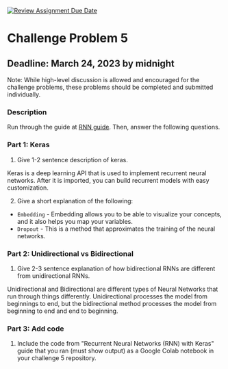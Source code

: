 [![Review Assignment Due Date](https://classroom.github.com/assets/deadline-readme-button-8d59dc4de5201274e310e4c54b9627a8934c3b88527886e3b421487c677d23eb.svg)](https://classroom.github.com/a/S8i0Ljb1)
# Challenge Problem 5

## Deadline: March 24, 2023 by midnight

Note: While high-level discussion is allowed and encouraged for the challenge problems, these problems should be completed and submitted individually.

### Description

Run through the guide at [RNN guide](https://www.tensorflow.org/guide/keras/rnn). Then, answer the following questions.

### Part 1: Keras

1.   Give 1-2 sentence description of keras.

Keras is a deep learning API that is used to implement recurrent neural networks. After it is imported, you can build recurrent models with easy customization.

2.   Give a short explanation of the following:

- `Embedding` - Embedding allows you to be able to visualize your concepts, and it also helps you map your variables.
-  `Dropout` - This is a method that approximates the training of the neural networks.


### Part 2: Unidirectional vs Bidirectional

1.   Give 2-3 sentence explanation of how bidirectional RNNs are different from unidirectional RNNs.

Unidirectional and Bidirectional are different types of Neural Networks that run through things differently. Unidirectional processes the model from beginnings to end, but the bidirectional method processes the model from beginning to end and end to beginning.


### Part 3: Add code

1.   Include the code from "Recurrent Neural Networks (RNN) with Keras" guide that you ran (must show output) as a Google Colab notebook in your challenge 5 repository.


